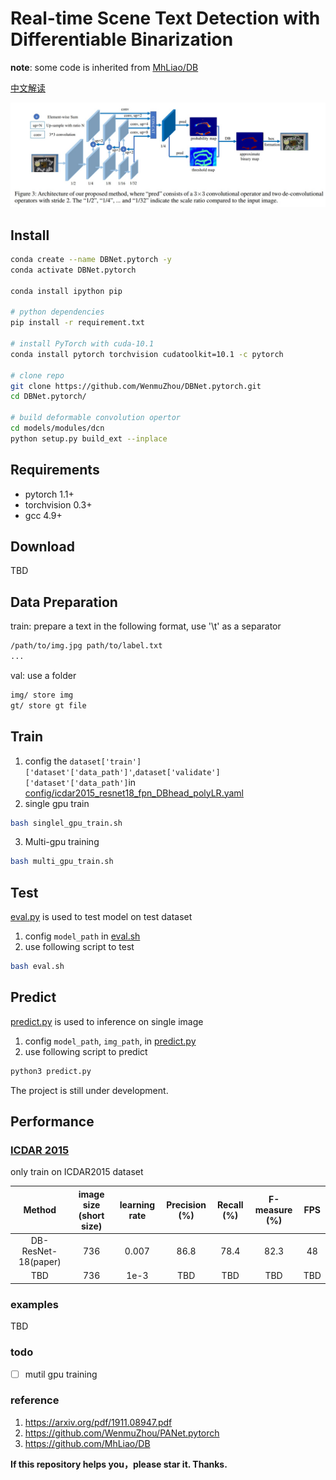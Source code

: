 # Real-time Scene Text Detection with Differentiable Binarization

**note**: some code is inherited from [MhLiao/DB](https://github.com/MhLiao/DB)

[中文解读](https://zhuanlan.zhihu.com/p/94677957)


![network](imgs/paper/db.jpg)

## Install
```bash
conda create --name DBNet.pytorch -y
conda activate DBNet.pytorch

conda install ipython pip

# python dependencies
pip install -r requirement.txt

# install PyTorch with cuda-10.1
conda install pytorch torchvision cudatoolkit=10.1 -c pytorch

# clone repo
git clone https://github.com/WenmuZhou/DBNet.pytorch.git
cd DBNet.pytorch/

# build deformable convolution opertor
cd models/modules/dcn
python setup.py build_ext --inplace
```

## Requirements
* pytorch 1.1+
* torchvision 0.3+
* gcc 4.9+

## Download

TBD

## Data Preparation

train: prepare a text in the following format, use '\t' as a separator
```bash
/path/to/img.jpg path/to/label.txt
...
```
val:
use a folder
```bash
img/ store img
gt/ store gt file
```

## Train
1. config the `dataset['train']['dataset'['data_path']'`,`dataset['validate']['dataset'['data_path']`in [config/icdar2015_resnet18_fpn_DBhead_polyLR.yaml](cconfig/icdar2015_resnet18_fpn_DBhead_polyLR.yaml)
2. single gpu train
```bash
bash singlel_gpu_train.sh
```
3. Multi-gpu training
```bash
bash multi_gpu_train.sh
```
## Test

[eval.py](tools/eval.py) is used to test model on test dataset

1. config `model_path` in [eval.sh](eval.sh)
2. use following script to test
```bash
bash eval.sh
```

## Predict 
[predict.py](tools/predict.py) is used to inference on single image

1. config `model_path`, `img_path`, in [predict.py](tools/predict.py)
2. use following script to predict
```sh
python3 predict.py
```

The project is still under development.

<h2 id="Performance">Performance</h2>

### [ICDAR 2015](http://rrc.cvc.uab.es/?ch=4)
only train on ICDAR2015 dataset

| Method                   | image size (short size) |learning rate | Precision (%) | Recall (%) | F-measure (%) | FPS |
|:--------------------------:|:-------:|:--------:|:--------:|:------------:|:---------------:|:-----:|
| DB-ResNet-18(paper)  | 736 |0.007 | 86.8 | 78.4 | 82.3 | 48 |
| TBD  |736 |1e-3| TBD | TBD | TBD | TBD |


### examples
TBD


### todo
- [ ] mutil gpu training

### reference
1. https://arxiv.org/pdf/1911.08947.pdf
2. https://github.com/WenmuZhou/PANet.pytorch
3. https://github.com/MhLiao/DB

**If this repository helps you，please star it. Thanks.**